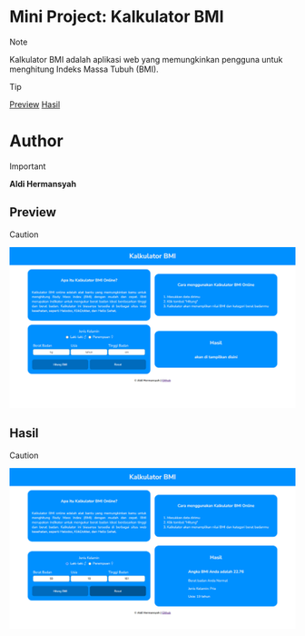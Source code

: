 # Mini Project: Kalkulator BMI
> [!NOTE]
> Kalkulator BMI adalah aplikasi web yang memungkinkan pengguna untuk menghitung Indeks Massa Tubuh (BMI).

> [!TIP]
> [Preview](#Preview) [Hasil](#Hasil)

# Author
> [!IMPORTANT]
> **Aldi Hermansyah**

## Preview
> [!CAUTION]
> <img src="file/img/Screenshot (396).png" img>

## Hasil
> [!CAUTION]
> <img src="file/img/Screenshot (397).png" img>
